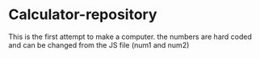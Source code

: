 # Calculator-repository

This is the first attempt to make a computer. the numbers are hard coded and can be changed from the JS file (num1 and num2)
